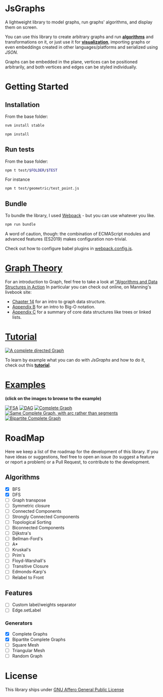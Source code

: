 # **JsGraphs**
A lightweight library to model graphs, run graphs' algorithms, and display them on screen.

You can use this library to create arbitrary graphs and run [**algorithms**](./readme/tutorial.md#graph-algorithms) and transformations on it, or just use it for [**visualization**](./readme/tutorial.md#embedding), importing graphs or even embeddings created in other languages/platforms and serialized using _JSON_.

Graphs can be embedded in the plane, vertices can be positioned arbitrarily, and both vertices and edges can be styled individually.

# **Getting Started**

## **Installation**

From the base folder:

```bash
nvm install stable

npm install
```

## **Run tests**

From the base folder:

```bash
npm t test/$FOLDER/$TEST
```

For instance

```bash
npm t test/geometric/test_point.js
```

## **Bundle**

To bundle the library, I used [Webpack](https://webpack.js.org) - but you can use whatever you like.

```bash
npm run bundle
```

A word of caution, though: the combination of ECMAScript modules and advanced features (ES2019) makes configuration non-trivial.

Check out how to configure babel plugins in [webpack.config.js](./webpack.config.js).

# [**Graph Theory**](https://www.manning.com/books/algorithms-and-data-structures-in-action#toc)

For an introduction to Graph, feel free to take a look at ["Algorithms and Data Structures in Action](https://www.manning.com/books/algorithms-and-data-structures-in-action#toc)
In particular you can check out online, on Manning's livebook site:

- [Chapter 14](https://livebook.manning.com/book/algorithms-and-data-structures-in-action/chapter-14) for an intro to graph data structure.
- [Appendix B](https://livebook.manning.com/book/algorithms-and-data-structures-in-action/appendix-b) for an intro to Big-O notation.
- [Appendix C](https://livebook.manning.com/book/algorithms-and-data-structures-in-action/appendix-c) for a summary of core data structures like trees or linked lists.

# [**Tutorial**](./readme/tutorial.md)

[![A complete directed Graph](./readme/img/tutorial/tutorial_graph_complete_1.jpg)](./readme/tutorial.md)

To learn by example what you can do with _JsGraphs_ and how to do it, check out this [**tutorial**](./readme/tutorial.md).

# [**Examples**](./readme/examples.md)

**(click on the images to browse to the example)**

[![FSA](readme/img/regex_fsa.jpg)](readme/examples.md#regex-finite-state-automaton)
[![DAG](readme/img/dag.jpg)](readme/examples.md#dag)
[![Complete Graph](readme/img/complete.jpg)![Same Complete Graph, with arc rather than segments](readme/img/complete_arcs.jpg)](readme/examples.md#complete-graphs)
[![Bipartite Complete Graph](readme/img/bipartite_complete.jpg)](readme/examples.md#complete-bipartite-graphs)

# **RoadMap**

Here we keep a list of the roadmap for the development of this library. If you have ideas or suggestions, feel free to open an issue (to suggest a feature or report a problem) or a Pull Request, to contribute to the development.

## **Algorithms**

- [x] BFS
- [X] DFS
- [ ] Graph transpose
- [ ] Symmetric closure
- [ ] Connected Components
- [ ] Strongly Connected Components
- [ ] Topological Sorting
- [ ] Biconnected Components
- [ ] Dijkstra's
- [ ] Bellman-Ford's
- [ ] A*
- [ ] Kruskal's
- [ ] Prim's
- [ ] Floyd-Warshall's
- [ ] Transitive Closure
- [ ] Edmonds-Karp's
- [ ] Relabel to Front

## **Features**

- [ ] Custom label/weights separator
- [ ] Edge.setLabel

### **Generators**

- [x] Complete Graphs
- [x] Bipartite Complete Graphs
- [ ] Square Mesh
- [ ] Triangular Mesh
- [ ] Random Graph

# **License**

This library ships under [GNU Affero General Public License](./LICENSE)